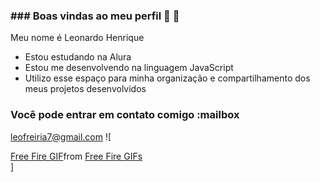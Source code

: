 ### ### Boas vindas ao meu perfil 💙 👋


Meu nome é Leonardo Henrique

- Estou estudando na Alura
- Estou me desenvolvendo na linguagem JavaScript
- Utilizo esse espaço para minha organização e compartilhamento dos meus projetos desenvolvidos

### Você pode entrar em contato comigo :mailbox

leofreiria7@gmail.com
![<div class="tenor-gif-embed" data-postid="24347602" data-share-method="host" data-aspect-ratio="0.5625" data-width="100%"><a href="https://tenor.com/view/free-fire-gif-24347602">Free Fire GIF</a>from <a href="https://tenor.com/search/free+fire-gifs">Free Fire GIFs</a></div> <script type="text/javascript" async src="https://tenor.com/embed.js"></script>]
